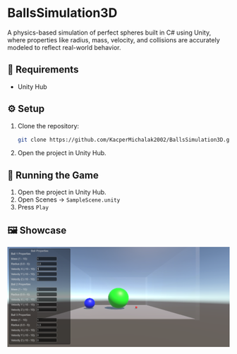 # BallsSimulation3D

A physics-based simulation of perfect spheres built in C# using Unity, where properties like radius, mass, velocity, and collisions are accurately modeled to reflect real-world behavior.

## 📝 Requirements

- Unity Hub

## ⚙️ Setup

1. Clone the repository:
    ```bash
    git clone https://github.com/KacperMichalak2002/BallsSimulation3D.git
    ```
2. Open the project in Unity Hub.

## 🚀 Running the Game

1. Open the project in Unity Hub.
2. Open Scenes -> `SampleScene.unity`
3. Press `Play`

## 🖼️ Showcase

<div align="center">
  <img src="https://github.com/Benonki/Portfolio/blob/main/StronaGlowna/sc/BallsUnity.png" alt="Preview of My Project">
</div>

